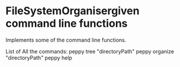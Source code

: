 # FileSystemOrganisergiven command line functions
Implements some of the command line functions.

List of All the commands:
                            peppy tree "directoryPath"
                            peppy organize "directoryPath"
                            peppy help

